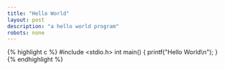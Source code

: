 ```yaml
---
title: "Hello World"
layout: post
description: "a hello world program"
robots: none
---
```


{% highlight c %}
#include <stdio.h>
int main() {
	printf("Hello World\n");
}
{% endhighlight %}

